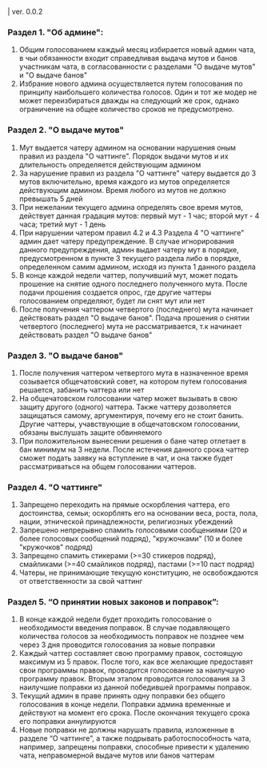 | ver. 0.0.2

### Раздел 1. "Об админе":
1. Общим голосованием каждый месяц избирается новый админ чата, в чьи обязанности входит справедливая выдача мутов и банов участникам чата, в согласованности с разделами "О выдаче мутов" и "О выдаче банов"
2. Избрание нового админа осуществляется путем голосования по принципу наибольшего количества голосов. Один и тот же модер не может переизбираться дважды на следующий же срок, однако ограничение на общее количество сроков не предусмотрено.

### Раздел 2. "О выдаче мутов"
1. Мут выдается чатеру админом на основании нарушения оным правил из раздела "О чаттинге". Порядок выдачи мутов и их длительность определяется действующим админом
2. За нарушение правил из раздела "О чаттинге" чатеру выдается до 3 мутов включительно, время каждого из мутов определяется действующим админом. Время любого из мутов не должно превышать 5 дней
3. При нежелании текущего админа определять свое время мутов, действует данная градация мутов: первый мут - 1 час; второй мут - 4 часа; третий мут - 1 день
4. При нарушении чатером правил 4.2 и 4.3 Раздела 4 "О чаттинге" админ дает чатеру предупреждение. В случае игнорирования данного предупреждения, админ выдает чатеру мут в порядке, предусмотренном в пункте 3 текущего раздела либо в порядке, определенном самим админом, исходя из пункта 1 данного раздела
5. В конце каждой недели чаттер, получивший мут, может подать прошение на снятие одного последнего полученного мута. После подачи прошения создается опрос, где другие чаттеры голосованием определяют, будет ли снят мут или нет
6. После получения  чаттером четвертого (последнего) мута начинает действовать раздел "О выдаче банов". Подача прошения о снятии четвертого (последнего) мута не рассматривается, т.к начинает действовать раздел "О выдаче банов"

### Раздел 3. "О выдаче банов"
1. После получения чаттером четвертого мута в назначенное время созывается общечатовский совет, на котором путем голосования решается, забанить чаттера или нет
2. На общечатовском голосовании чатер может вызывать в свою защиту другого (одного) чаттера. Также чаттеру дозволяется защищаться самому, аргументируя, почему его не стоит банить. Другие чаттеры, учавствующие в общечатовском голосовании, обязаны выслушать защите обвиняемого
3. При положительном вынесении решения о бане чатер отлетает в бан минимум на 3 недели. После истечения данного срока чаттер сможет подать заявку на вступление в чат, и она также будет рассматриваться на общем голосовании чаттеров.

### Раздел 4. "О чаттинге"
1. Запрещено переходить на прямые оскорбления чаттера, его достоинства, семьи; оскорблять его на основании веса, роста, пола, нации, этнической принадлежности, религиозных убеждений
2. Запрешено непрерывно спамить голосовыми сообщениями (20 и более голосовых сообщений подряд), "кружочками" (10 и более "кружочков" подряд)
3. Запрещено спамить стикерами (>=30 стикеров подряд), смайликами (>=40 смайликов подряд), пастами (>=10 паст подряд)
4. Чатеры, не принимающие текущую конституцию, не освобождаются от ответственности за свой чаттинг

### Раздел 5. “О принятии новых законов и поправок”:
1. В конце каждой недели будет проходить голосование о необходимости введения поправок. В случае подавляющего количества голосов за необходимость поправок не позднее чем через 3 дня проводится голосования за новые поправки
2. Каждый чаттер составляет свою программу правок, состоящую максимум из 5 правок. После того, как все желающие предоставят свои программы правок, проводится голосование за наилучшую программу правок. Вторым этапом проводится голосования за 3 наилучшие поправки из данной победившей программы поправок.
3. Текущий админ в праве принять одну поправки без общего голосования в конце недели. Поправки админа временные и действуют на момент его срока. После окончания текущего срока его поправки аннулируются
4. Новые поправки не должны нарушать правила, изложенные в разделе “О чаттинге”, а также подрывать работоспособность чата, например, запрещены поправки, способные привести к удалению чата, неправомерной выдаче мутов или банов чаттерам